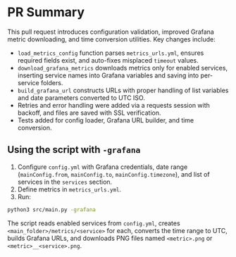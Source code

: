 # PR Summary

This pull request introduces configuration validation, improved Grafana metric downloading, and time conversion utilities. Key changes include:

- `load_metrics_config` function parses `metrics_urls.yml`, ensures required fields exist, and auto-fixes misplaced `timeout` values.
- `download_grafana_metrics` downloads metrics only for enabled services, inserting service names into Grafana variables and saving into per-service folders.
- `build_grafana_url` constructs URLs with proper handling of list variables and date parameters converted to UTC ISO.
- Retries and error handling were added via a requests session with backoff, and files are saved with SSL verification.
- Tests added for config loader, Grafana URL builder, and time conversion.

## Using the script with `-grafana`

1. Configure `config.yml` with Grafana credentials, date range (`mainConfig.from`, `mainConfig.to`, `mainConfig.timezone`), and list of services in the `services` section.
2. Define metrics in `metrics_urls.yml`.
3. Run:

```bash
python3 src/main.py -grafana
```

The script reads enabled services from `config.yml`, creates `<main_folder>/metrics/<service>` for each, converts the time range to UTC, builds Grafana URLs, and downloads PNG files named `<metric>.png` or `<metric>__<service>.png`.
